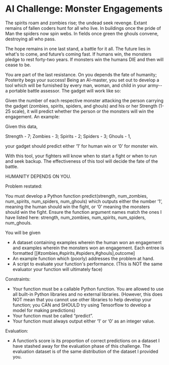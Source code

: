 

# AI Challenge: Monster Engagements

The spirits roam and zombies rise; the undead seek revenge. Extant remains of fallen coders hunt for all who live. In buildings once the pride of Man the spiders now spin webs. In fields once green the ghouls convene, destroying all who pass.

The hope remains in one last stand, a battle for it all. The future lies in what's to come, and future’s coming fast. If humans win, the monsters pledge to rest forty-two years. If monsters win the humans DIE and then will cease to be.

You are part of the last resistance. On you depends the fate of humanity; Posterity begs your success! Being an AI-master, you set out to develop a tool which will be furnished by every man, woman, and child in your army--a portable battle assessor. The gadget will work like so:

Given the number of each respective monster attacking the person carrying the gadget (zombies, spirits, spiders, and ghouls) and his or her Strength (1-25 scale), it will predict whether the person or the monsters will win the engagement. An example:

Given this data,

Strength - 7; Zombies - 3; Spirits - 2; Spiders - 3; Ghouls - 1,

your gadget should predict either ‘1’ for human win or ‘0’ for monster win.

With this tool, your fighters will know when to start a fight or when to run and seek backup. The effectiveness of this tool will decide the fate of the battle.

HUMANITY DEPENDS ON YOU.

Problem restated:

You must develop a Python function predict(strength, num_zombies, num_spirits, num_spiders, num_ghouls) which outputs either the number ‘1’, meaning the human should win the fight, or ‘0’ meaning the monsters should win the fight. Ensure the function argument names match the ones I have listed here: strength, num_zombies, num_spirits, num_spiders, num_ghouls.

You will be given

* A dataset containing examples wherein the human won an engagement and examples wherein the monsters won an engagement. Each entree is formatted [[#zombies,#spirits,#spiders,#ghouls],outcome]
* An example function which (poorly) addresses the problem at hand.
* A script to evaluate your function's performance. (This is NOT the same evaluator your function will ultimately face)

Constraints:

* Your function must be a callable Python function. You are allowed to use all built-in Python libraries and no external libraries. (However, this does NOT mean that you cannot use other libraries to help develop your function; you CAN and SHOULD try using Tensorflow to develop a model for making predictions)
* Your function must be called “predict”.
* Your function must always output either ‘1’ or ‘0’ as an integer value.

Evaluation:

* A function’s score is its proportion of correct predictions on a dataset I have stashed away for the evaluation phase of this challenge. The evaluation dataset is of the same distribution of the dataset I provided you.

